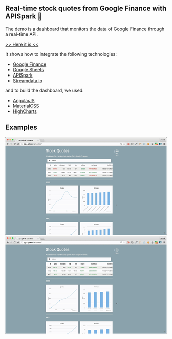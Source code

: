 ## Real-time stock quotes from Google Finance with APISpark :honeybee:

The demo is a dashboard that monitors the data of Google Finance through a real-time API.

[>> Here it is <<](http://pgu.github.io/quotes/)


It shows how to integrate the following technologies:
- [Google Finance](https://www.google.com/finance)
- [Google Sheets](https://www.google.com/sheets/about/)
- [APISpark](http://restlet.com/)
- [Streamdata.io](http://streamdata.io/)

and to build the dashboard, we used:
- [AngularJS](https://angularjs.org/)
- [MaterialCSS](materializecss.com/)
- [HighCharts](http://www.highcharts.com/)

## Examples
![](stock-quotes-1.gif)
![](stock-quotes-2.gif)
